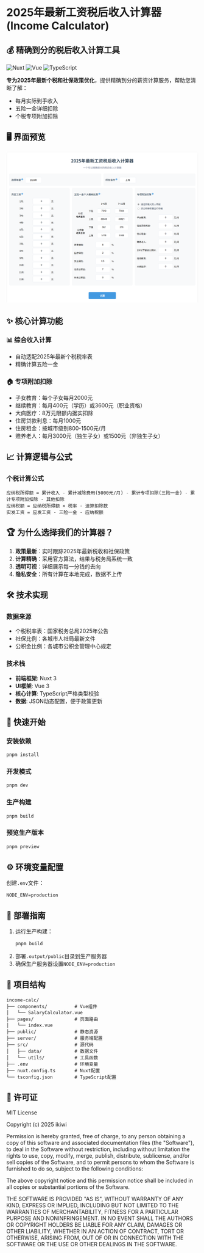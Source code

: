 # 2025年最新工资税后收入计算器 (Income Calculator)

## 💰 精确到分的税后收入计算工具

![Nuxt](https://img.shields.io/badge/Nuxt-3.17.3-00DC82?logo=nuxt.js)
![Vue](https://img.shields.io/badge/Vue-3.5.14-4FC08D?logo=vuedotjs)
![TypeScript](https://img.shields.io/badge/TypeScript-5.6.3-3178C6?logo=typescript)

**专为2025年最新个税和社保政策优化**，提供精确到分的薪资计算服务，帮助您清晰了解：
- 每月实际到手收入
- 五险一金详细扣除
- 个税专项附加扣除

## 🖥️ 界面预览
![工资计算器界面](./public/screenshot.png)

## ✨ 核心计算功能

### 📊 综合收入计算
- 自动适配2025年最新个税税率表
- 精确计算五险一金

### 🏠 专项附加扣除
- 子女教育：每个子女每月2000元
- 继续教育：每月400元（学历）或3600元（职业资格）
- 大病医疗：8万元限额内据实扣除
- 住房贷款利息：每月1000元
- 住房租金：按城市级别800-1500元/月
- 赡养老人：每月3000元（独生子女）或1500元（非独生子女）


## 📈 计算逻辑与公式

### 个税计算公式
```
应纳税所得额 = 累计收入 - 累计减除费用(5000元/月) - 累计专项扣除(三险一金) - 累计专项附加扣除 - 其他扣除
应纳税额 = 应纳税所得额 × 税率 - 速算扣除数
实发工资 = 应发工资 - 三险一金 - 应纳税额
```

## 🏆 为什么选择我们的计算器？

1. **政策最新**：实时跟踪2025年最新税收和社保政策
2. **计算精确**：采用官方算法，结果与税务局系统一致
4. **透明可视**：详细展示每一分钱的去向
5. **隐私安全**：所有计算在本地完成，数据不上传

## 🛠️ 技术实现

### 数据来源
- 个税税率表：国家税务总局2025年公告
- 社保比例：各城市人社局最新文件
- 公积金比例：各城市公积金管理中心规定

### 技术栈
- **前端框架**: Nuxt 3
- **UI框架**: Vue 3
- **核心计算**: TypeScript严格类型校验
- **数据**: JSON动态配置，便于政策更新

## 🚀 快速开始

### 安装依赖

```bash
pnpm install
```

### 开发模式

```bash
pnpm dev
```

### 生产构建

```bash
pnpm build
```

### 预览生产版本

```bash
pnpm preview
```

## ⚙️ 环境变量配置

创建`.env`文件：

```env
NODE_ENV=production
```

## 🚢 部署指南

1. 运行生产构建：
   ```bash
   pnpm build
   ```
2. 部署`.output/public`目录到生产服务器
3. 确保生产服务器设置`NODE_ENV=production`

## 📄 项目结构

```
income-calc/
├── components/          # Vue组件
│   └── SalaryCalculator.vue
├── pages/               # 页面路由
│   └── index.vue
├── public/              # 静态资源
├── server/              # 服务端配置
├── src/                 # 源代码
│   ├── data/            # 数据文件
│   └── utils/           # 工具函数
├── .env                 # 环境变量
├── nuxt.config.ts       # Nuxt配置
└── tsconfig.json        # TypeScript配置
```

## 📜 许可证

MIT License

Copyright (c) 2025 ikiwi

Permission is hereby granted, free of charge, to any person obtaining a copy
of this software and associated documentation files (the "Software"), to deal
in the Software without restriction, including without limitation the rights
to use, copy, modify, merge, publish, distribute, sublicense, and/or sell
copies of the Software, and to permit persons to whom the Software is
furnished to do so, subject to the following conditions:

The above copyright notice and this permission notice shall be included in all
copies or substantial portions of the Software.

THE SOFTWARE IS PROVIDED "AS IS", WITHOUT WARRANTY OF ANY KIND, EXPRESS OR
IMPLIED, INCLUDING BUT NOT LIMITED TO THE WARRANTIES OF MERCHANTABILITY,
FITNESS FOR A PARTICULAR PURPOSE AND NONINFRINGEMENT. IN NO EVENT SHALL THE
AUTHORS OR COPYRIGHT HOLDERS BE LIABLE FOR ANY CLAIM, DAMAGES OR OTHER
LIABILITY, WHETHER IN AN ACTION OF CONTRACT, TORT OR OTHERWISE, ARISING FROM,
OUT OF OR IN CONNECTION WITH THE SOFTWARE OR THE USE OR OTHER DEALINGS IN THE
SOFTWARE.
